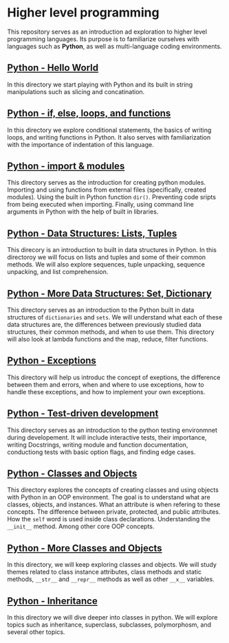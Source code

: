 # Higher level programming
This repository serves as an introduction ad exploration to higher level programming languages.
Its purpose is to familiarize ourselves with languages such as **Python**, as well as multi-language coding environments.

## [Python - Hello World](/python-hello_world/)
In this directory we start playing with Python and its built in string manipulations such as slicing and concatination.

## [Python - if, else, loops, and functions](/python-if_else_loops_functions/)
In this directory we explore conditional statements, the basics of writing loops, and writing functions in Python.
It also serves with familiarization with the importance of indentation of this language.

## [Python - import & modules](/python-import_modules/)
This directory serves as the introduction for creating python modules.  Importing and using functions from external files (specifically, created modules).  Using the built in Python function `dir()`.  Preventing code sripts from being executed when importing.  Finally, using command line arguments in Python with the help of built in libraries.

## [Python - Data Structures: Lists, Tuples](/python-data_structures/)
This direcory is an introduction to built in data structures in Python.  In this directoroy we will focus on lists and tuples and some of their common  methods. We will also explore sequences, tuple unpacking, sequence unpacking, and list comprehension.

## [Python - More Data Structures: Set, Dictionary](/python-more_data_structures/)
This directory serves as an introduction to the Python built in data structures of `dictionaries` and `sets`. We will understand what each of these data structures are, the differences between previously studied data structures, their common methods, and when to use them.  This directory will also look at lambda functions and the map, reduce, filter functions.

## [Python - Exceptions](/python-exceptions/)
This directory will help us introduc the concept of exeptions, the difference between them and errors, when and where to use exceptions, how to handle these exceptions, and how to implement your own exceptions.

## [Python - Test-driven development](/python-test_driven_development/)
This directory serves as an introduction to the python testing environmnet during developement.
It will include interactive tests, their importance, writing Docstrings, writing module and function documentation, conductiong tests with basic option flags, and finding edge cases.

## [Python - Classes and Objects](/python-classes/)
This directory explores the concepts of creating classes and using objects with Python in an OOP environment.
The goal is to understand what are classes, objects, and instances.  What an attribute is when refering to these concepts.  The difference between private, protected, and public attributes.  How the `self` word is used inside class declarations.  Understanding the `__init__` method. Among other core OOP concepts.

## [Python - More Classes and Objects](/python-more_classes/)
In this directory, we will keep exploring classes and objects.
We will study themes related to class instance attributes, class methods and static methods, `__str__` and `__repr__` methods as well as other `__x__` variables.

## [Python - Inheritance](/python-inheritance/)
In this directory we will dive deeper into classes in python.  We will explore topics such as inheritance, superclass, subclasses, polymorphosm, and several other topics.

